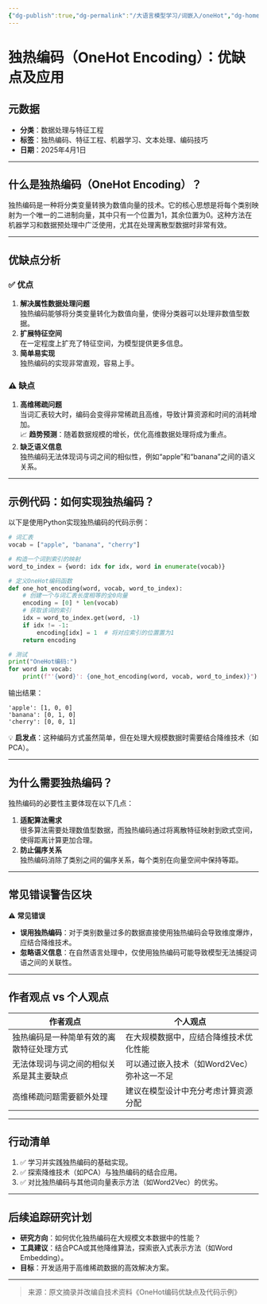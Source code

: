 ```yaml
---
{"dg-publish":true,"dg-permalink":"/大语言模型学习/词嵌入/oneHot","dg-home":false,"dg-description":"在此输入笔记的描述","dg-hide":false,"dg-hide-title":false,"dg-show-backlinks":true,"dg-show-local-graph":true,"dg-show-inline-title":true,"dg-pinned":false,"dg-passphrase":"在此输入访问密码","dg-enable-mathjax":false,"dg-enable-mermaid":false,"dg-enable-uml":false,"dg-note-icon":0,"dg-enable-dataview":false,"tags":["NLP"],"permalink":"/大语言模型学习/词嵌入/oneHot/","dgShowBacklinks":true,"dgShowLocalGraph":true,"dgShowInlineTitle":true,"dgPassFrontmatter":true,"noteIcon":0,"created":"2025-04-02T21:42:58.000+08:00","updated":"2025-04-13T13:06:02.493+08:00"}
---
```




# 独热编码（OneHot Encoding）：优缺点及应用

## 元数据
- **分类**：数据处理与特征工程
- **标签**：独热编码、特征工程、机器学习、文本处理、编码技巧
- **日期**：2025年4月1日  

---


## 什么是独热编码（OneHot Encoding）？
独热编码是一种将分类变量转换为数值向量的技术。它的核心思想是将每个类别映射为一个唯一的二进制向量，其中只有一个位置为1，其余位置为0。这种方法在机器学习和数据预处理中广泛使用，尤其在处理离散型数据时非常有效。

---


## 优缺点分析

### ✅ 优点
1. **解决属性数据处理问题**  
   独热编码能够将分类变量转化为数值向量，使得分类器可以处理非数值型数据。
2. **扩展特征空间**  
   在一定程度上扩充了特征空间，为模型提供更多信息。
3. **简单易实现**  
   独热编码的实现非常直观，容易上手。


### ⚠️ 缺点
1. **高维稀疏问题**  
   当词汇表较大时，编码会变得非常稀疏且高维，导致计算资源和时间的消耗增加。  
   📈 **趋势预测**：随着数据规模的增长，优化高维数据处理将成为重点。
2. **缺乏语义信息**  
   独热编码无法体现词与词之间的相似性，例如“apple”和“banana”之间的语义关系。

---


## 示例代码：如何实现独热编码？
以下是使用Python实现独热编码的代码示例：

```python
# 词汇表
vocab = ["apple", "banana", "cherry"]

# 构造一个词到索引的映射
word_to_index = {word: idx for idx, word in enumerate(vocab)}

# 定义OneHot编码函数
def one_hot_encoding(word, vocab, word_to_index):
    # 创建一个与词汇表长度相等的全0向量
    encoding = [0] * len(vocab)
    # 获取该词的索引
    idx = word_to_index.get(word, -1)
    if idx != -1:
        encoding[idx] = 1  # 将对应索引的位置置为1
    return encoding

# 测试
print("OneHot编码:")
for word in vocab:
    print(f"'{word}': {one_hot_encoding(word, vocab, word_to_index)}")
```

输出结果：

```
'apple': [1, 0, 0]
'banana': [0, 1, 0]
'cherry': [0, 0, 1]
```

💡 **启发点**：这种编码方式虽然简单，但在处理大规模数据时需要结合降维技术（如PCA）。

---


## 为什么需要独热编码？
独热编码的必要性主要体现在以下几点：
1. **适配算法需求**  
   很多算法需要处理数值型数据，而独热编码通过将离散特征映射到欧式空间，使得距离计算更加合理。
2. **防止偏序关系**  
   独热编码消除了类别之间的偏序关系，每个类别在向量空间中保持等距。

---


## 常见错误警告区块
⚠️ **常见错误**
- **误用独热编码**：对于类别数量过多的数据直接使用独热编码会导致维度爆炸，应结合降维技术。
- **忽略语义信息**：在自然语言处理中，仅使用独热编码可能导致模型无法捕捉词语之间的关联性。

---


## 作者观点 vs 个人观点
| **作者观点**                                    | **个人观点**                                     |
|------------------------------------------------|------------------------------------------------|
| 独热编码是一种简单有效的离散特征处理方式       | 在大规模数据中，应结合降维技术优化性能          |
| 无法体现词与词之间的相似关系是其主要缺点       | 可以通过嵌入技术（如Word2Vec）弥补这一不足      |
| 高维稀疏问题需要额外处理                       | 建议在模型设计中充分考虑计算资源分配            |

---


## 行动清单
1. ✅ 学习并实践独热编码的基础实现。
2. ✅ 探索降维技术（如PCA）与独热编码的结合应用。
3. ✅ 对比独热编码与其他词向量表示方法（如Word2Vec）的优劣。

---


## 后续追踪研究计划
- **研究方向**：如何优化独热编码在大规模文本数据中的性能？
- **工具建议**：结合PCA或其他降维算法，探索嵌入式表示方法（如Word Embedding）。
- **目标**：开发适用于高维稀疏数据的高效解决方案。

---

> 来源：原文摘录并改编自技术资料《OneHot编码优缺点及代码示例》
